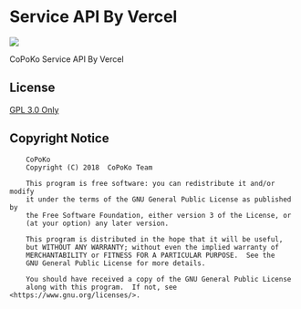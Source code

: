 # Service API By Vercel

[![](https://img.shields.io/npm/v/@copoko/service-api-by-vercel.svg?style=flat-square)](https://www.npmjs.com/package/@copoko/service-api-by-vercel)

CoPoKo Service API By Vercel

## License

[GPL 3.0 Only](https://github.com/CoPoKo/ServiceAPIByVercel/blob/main/LICENSE)

## Copyright Notice

```
    CoPoKo
    Copyright (C) 2018  CoPoKo Team

    This program is free software: you can redistribute it and/or modify
    it under the terms of the GNU General Public License as published by
    the Free Software Foundation, either version 3 of the License, or
    (at your option) any later version.

    This program is distributed in the hope that it will be useful,
    but WITHOUT ANY WARRANTY; without even the implied warranty of
    MERCHANTABILITY or FITNESS FOR A PARTICULAR PURPOSE.  See the
    GNU General Public License for more details.

    You should have received a copy of the GNU General Public License
    along with this program.  If not, see <https://www.gnu.org/licenses/>.
```